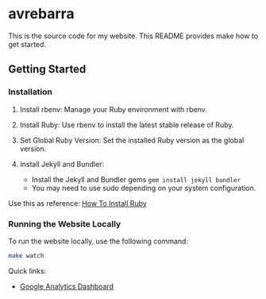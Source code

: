 # avrebarra

This is the source code for my website. This README provides make how to get started.

## Getting Started

### Installation

1. Install rbenv: Manage your Ruby environment with rbenv.

1. Install Ruby: Use rbenv to install the latest stable release of Ruby.

1. Set Global Ruby Version: Set the installed Ruby version as the global version.

1. Install Jekyll and Bundler:

   - Install the Jekyll and Bundler gems `gem install jekyll bundler`
   - You may need to use sudo depending on your system configuration.

Use this as reference: [How To Install Ruby](https://snyk.io/de/blog/how-to-install-ruby-in-mac-os/)

### Running the Website Locally

To run the website locally, use the following command:

```bash
make watch
```

Quick links:
- [Google Analytics Dashboard](https://analytics.google.com/)
